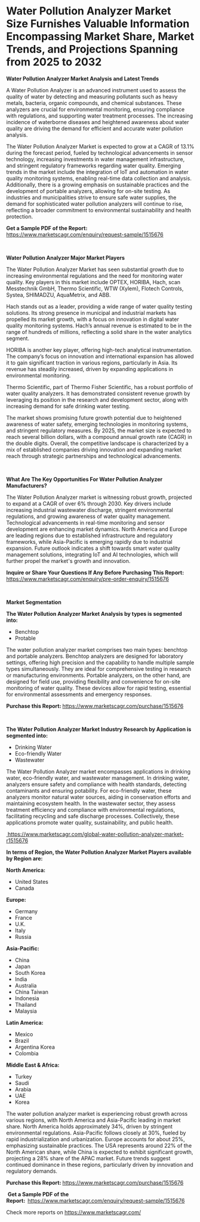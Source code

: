 <p><h1>Water Pollution Analyzer Market Size Furnishes Valuable Information Encompassing Market Share, Market Trends, and Projections Spanning from 2025 to 2032</h1></p><p><strong>Water Pollution Analyzer Market Analysis and Latest Trends</strong></p>
<p><p>A Water Pollution Analyzer is an advanced instrument used to assess the quality of water by detecting and measuring pollutants such as heavy metals, bacteria, organic compounds, and chemical substances. These analyzers are crucial for environmental monitoring, ensuring compliance with regulations, and supporting water treatment processes. The increasing incidence of waterborne diseases and heightened awareness about water quality are driving the demand for efficient and accurate water pollution analysis.</p><p>The Water Pollution Analyzer Market is expected to grow at a CAGR of 13.1% during the forecast period, fueled by technological advancements in sensor technology, increasing investments in water management infrastructure, and stringent regulatory frameworks regarding water quality. Emerging trends in the market include the integration of IoT and automation in water quality monitoring systems, enabling real-time data collection and analysis. Additionally, there is a growing emphasis on sustainable practices and the development of portable analyzers, allowing for on-site testing. As industries and municipalities strive to ensure safe water supplies, the demand for sophisticated water pollution analyzers will continue to rise, reflecting a broader commitment to environmental sustainability and health protection.</p></p>
<p><strong>Get a Sample PDF of the Report:&nbsp;</strong> <a href="https://www.marketscagr.com/enquiry/request-sample/1515676?utm_campaign=2733&utm_medium=2&utm_source=Github&utm_content=ia&utm_term=23022025&utm_id=water-pollution-analyzer">https://www.marketscagr.com/enquiry/request-sample/1515676</a></p>
<p>&nbsp;</p>
<p><strong>Water Pollution Analyzer Major Market Players</strong></p>
<p><p>The Water Pollution Analyzer Market has seen substantial growth due to increasing environmental regulations and the need for monitoring water quality. Key players in this market include OPTEX, HORIBA, Hach, scan Messtechnik GmbH, Thermo Scientific, WTW (Xylem), Flotech Controls, Systea, SHIMADZU, AquaMetrix, and ABB.</p><p>Hach stands out as a leader, providing a wide range of water quality testing solutions. Its strong presence in municipal and industrial markets has propelled its market growth, with a focus on innovation in digital water quality monitoring systems. Hach’s annual revenue is estimated to be in the range of hundreds of millions, reflecting a solid share in the water analytics segment.</p><p>HORIBA is another key player, offering high-tech analytical instrumentation. The company’s focus on innovation and international expansion has allowed it to gain significant traction in various regions, particularly in Asia. Its revenue has steadily increased, driven by expanding applications in environmental monitoring.</p><p>Thermo Scientific, part of Thermo Fisher Scientific, has a robust portfolio of water quality analyzers. It has demonstrated consistent revenue growth by leveraging its position in the research and development sector, along with increasing demand for safe drinking water testing.</p><p>The market shows promising future growth potential due to heightened awareness of water safety, emerging technologies in monitoring systems, and stringent regulatory measures. By 2025, the market size is expected to reach several billion dollars, with a compound annual growth rate (CAGR) in the double digits. Overall, the competitive landscape is characterized by a mix of established companies driving innovation and expanding market reach through strategic partnerships and technological advancements.</p></p>
<p>&nbsp;</p>
<p><strong>What Are The Key Opportunities For Water Pollution Analyzer Manufacturers?</strong></p>
<p><p>The Water Pollution Analyzer market is witnessing robust growth, projected to expand at a CAGR of over 6% through 2030. Key drivers include increasing industrial wastewater discharge, stringent environmental regulations, and growing awareness of water quality management. Technological advancements in real-time monitoring and sensor development are enhancing market dynamics. North America and Europe are leading regions due to established infrastructure and regulatory frameworks, while Asia-Pacific is emerging rapidly due to industrial expansion. Future outlook indicates a shift towards smart water quality management solutions, integrating IoT and AI technologies, which will further propel the market's growth and innovation.</p></p>
<p><strong>Inquire or Share Your Questions If Any Before Purchasing This Report:</strong> <a href="https://www.marketscagr.com/enquiry/pre-order-enquiry/1515676?utm_campaign=2733&utm_medium=2&utm_source=Github&utm_content=ia&utm_term=23022025&utm_id=water-pollution-analyzer">https://www.marketscagr.com/enquiry/pre-order-enquiry/1515676</a></p>
<p>&nbsp;</p>
<p><strong>Market Segmentation</strong></p>
<p><strong>The Water Pollution Analyzer Market Analysis by types is segmented into:</strong></p>
<p><ul><li>Benchtop</li><li>Protable</li></ul></p>
<p><p>The water pollution analyzer market comprises two main types: benchtop and portable analyzers. Benchtop analyzers are designed for laboratory settings, offering high precision and the capability to handle multiple sample types simultaneously. They are ideal for comprehensive testing in research or manufacturing environments. Portable analyzers, on the other hand, are designed for field use, providing flexibility and convenience for on-site monitoring of water quality. These devices allow for rapid testing, essential for environmental assessments and emergency responses.</p></p>
<p><strong>Purchase this Report:&nbsp;</strong><a href="https://www.marketscagr.com/purchase/1515676?utm_campaign=2733&utm_medium=2&utm_source=Github&utm_content=ia&utm_term=23022025&utm_id=water-pollution-analyzer">https://www.marketscagr.com/purchase/1515676</a></p>
<p>&nbsp;</p>
<p><strong>The Water Pollution Analyzer Market Industry Research by Application is segmented into:</strong></p>
<p><ul><li>Drinking Water</li><li>Eco-friendly Water</li><li>Wastewater</li></ul></p>
<p><p>The Water Pollution Analyzer market encompasses applications in drinking water, eco-friendly water, and wastewater management. In drinking water, analyzers ensure safety and compliance with health standards, detecting contaminants and ensuring potability. For eco-friendly water, these analyzers monitor natural water sources, aiding in conservation efforts and maintaining ecosystem health. In the wastewater sector, they assess treatment efficiency and compliance with environmental regulations, facilitating recycling and safe discharge processes. Collectively, these applications promote water quality, sustainability, and public health.</p></p>
<p><a href="https://www.marketscagr.com/global-water-pollution-analyzer-market-r1515676?utm_campaign=2733&utm_medium=2&utm_source=Github&utm_content=ia&utm_term=23022025&utm_id=water-pollution-analyzer">&nbsp;https://www.marketscagr.com/global-water-pollution-analyzer-market-r1515676</a></p>
<p><strong>In terms of Region, the Water Pollution Analyzer Market Players available by Region are:</strong></p>
<p>
    <p> <strong> North America: </strong>
        <ul>
            <li>United States</li>
            <li>Canada</li>
        </ul>
        </p> 
    <p> <strong> Europe: </strong>
        <ul>
            <li>Germany</li>
            <li>France</li>
            <li>U.K.</li>
            <li>Italy</li>
            <li>Russia</li>
        </ul>
        </p> 
    <p> <strong> Asia-Pacific: </strong>
        <ul>
            <li>China</li>
            <li>Japan</li>
            <li>South Korea</li>
            <li>India</li>
            <li>Australia</li>
            <li>China Taiwan</li>
            <li>Indonesia</li>
            <li>Thailand</li>
            <li>Malaysia</li>
        </ul>
        </p> 
    <p> <strong> Latin America: </strong>
        <ul>
            <li>Mexico</li>
            <li>Brazil</li>
            <li>Argentina Korea</li>
            <li>Colombia</li>
        </ul>
        </p> 
    <p> <strong> Middle East & Africa: </strong>
        <ul>
            <li>Turkey</li>
            <li>Saudi</li>
            <li>Arabia</li>
            <li>UAE</li>
            <li>Korea</li>
        </ul>
    </p>
    </p>
<p><p>The water pollution analyzer market is experiencing robust growth across various regions, with North America and Asia-Pacific leading in market share. North America holds approximately 34%, driven by stringent environmental regulations. Asia-Pacific follows closely at 30%, fueled by rapid industrialization and urbanization. Europe accounts for about 25%, emphasizing sustainable practices. The USA represents around 22% of the North American share, while China is expected to exhibit significant growth, projecting a 28% share of the APAC market. Future trends suggest continued dominance in these regions, particularly driven by innovation and regulatory demands.</p></p>
<p><strong>Purchase this Report: </strong><a href="https://www.marketscagr.com/purchase/1515676?utm_campaign=2733&utm_medium=2&utm_source=Github&utm_content=ia&utm_term=23022025&utm_id=water-pollution-analyzer">https://www.marketscagr.com/purchase/1515676</a></p>
<p>&nbsp;<strong>Get a Sample PDF of the Report:&nbsp;&nbsp;</strong><a href="https://www.marketscagr.com/enquiry/request-sample/1515676?utm_campaign=2733&utm_medium=2&utm_source=Github&utm_content=ia&utm_term=23022025&utm_id=water-pollution-analyzer">https://www.marketscagr.com/enquiry/request-sample/1515676</a></p>
<p><strong></strong></p>
<p>Check more reports on <a href="https://www.marketscagr.com/?utm_campaign=2733&utm_medium=2&utm_source=Github&utm_content=ia&utm_term=23022025&utm_id=water-pollution-analyzer">https://www.marketscagr.com/</a></p>